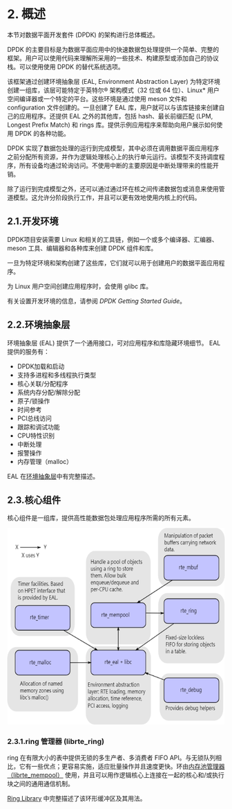 
# 2. 概述

本节对数据平面开发套件 (DPDK) 的架构进行总体概述。

DPDK 的主要目标是为数据平面应用中的快速数据包处理提供一个简单、完整的框架。用户可以使用代码来理解所采用的一些技术、构建原型或添加自己的协议栈。可以使用使用 DPDK 的替代系统选项。

该框架通过创建环境抽象层 (EAL, Environment Abstraction Layer) 为特定环境创建一组库，该层可能特定于英特尔® 架构模式（32 位或 64 位）、Linux* 用户空间编译器或一个特定的平台。这些环境是通过使用 meson 文件和 configuration 文件创建的。一旦创建了 EAL 库，用户就可以与该库链接来创建自己的应用程序。还提供 EAL 之外的其他库，包括 hash、最长前缀匹配 (LPM, Longest Prefix Match) 和 rings 库。提供示例应用程序来帮助向用户展示如何使用 DPDK 的各种功能。

DPDK 实现了数据包处理的运行到完成模型，其中必须在调用数据平面应用程序之前分配所有资源，并作为逻辑处理核心上的执行单元运行。该模型不支持调度程序，所有设备均通过轮询访问。不使用中断的主要原因是中断处理带来的性能开销。

除了运行到完成模型之外，还可以通过通过环在核之间传递数据包或消息来使用管道模型。这允许分阶段执行工作，并且可以更有效地使用内核上的代码。

## 2.1.开发环境

DPDK项目安装需要 Linux 和相关的工具链，例如一个或多个编译器、汇编器、meson 工具、编辑器和各种库来创建 DPDK 组件和库。

一旦为特定环境和架构创建了这些库，它们就可以用于创建用户的数据平面应用程序。

为 Linux 用户空间创建应用程序时，会使用 glibc 库。

有关设置开发环境的信息，请参阅 *DPDK Getting Started Guide*。

## 2.2.环境抽象层

环境抽象层 (EAL) 提供了一个通用接口，可对应用程序和库隐藏环境细节。 EAL 提供的服务有：
- DPDK加载和启动
- 支持多进程和多线程执行类型
- 核心关联/分配程序
- 系统内存分配/解除分配
- 原子/锁操作
- 时间参考
- PCI总线访问
- 跟踪和调试功能
- CPU特性识别
- 中断处理
- 报警操作
- 内存管理（malloc）

EAL 在[环境抽象层](https://doc.dpdk.org/guides/prog_guide/env_abstraction_layer.html#environment-abstraction-layer)中有完整描述。

## 2.3.核心组件

核心组件是一组库，提供高性能数据包处理应用程序所需的所有元素。

![图2.1 核心组件架构](image.png)

### 2.3.1.ring 管理器 (librte_ring)

ring 在有限大小的表中提供无锁的多生产者、多消费者 FIFO API。与无锁队列相比，它有一些优点；更容易实施，适应批量操作并且速度更快。环由[内存池管理器（librte_mempool）](https://doc.dpdk.org/guides/prog_guide/mempool_lib.html#mempool-library) 使用，并且可以用作逻辑核心上连接在一起的核心和/或执行块之间的通用通信机制。

[Ring Library](https://doc.dpdk.org/guides/prog_guide/ring_lib.html#ring-library) 中完整描述了该环形缓冲区及其用法。

